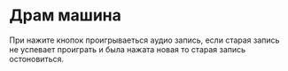 # Драм машина

При нажите кнопок проигрываеться аудио запись, если старая запись не успевает проиграть и была нажата новая то старая запись остоновиться.
